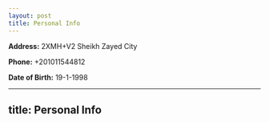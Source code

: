 ```yaml
---
layout: post
title: Personal Info
---
```


**Address:**
2XMH+V2 Sheikh Zayed City

**Phone:**
+201011544812

**Date of Birth:** 
19-1-1998

---
title: Personal Info
---
